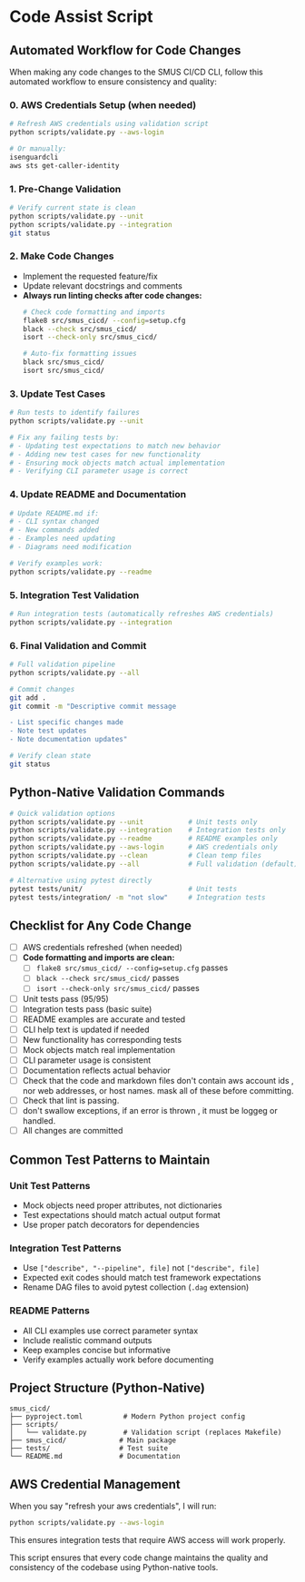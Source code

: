 # Code Assist Script

## Automated Workflow for Code Changes

When making any code changes to the SMUS CI/CD CLI, follow this automated workflow to ensure consistency and quality:

### 0. AWS Credentials Setup (when needed)
```bash
# Refresh AWS credentials using validation script
python scripts/validate.py --aws-login

# Or manually:
isenguardcli
aws sts get-caller-identity
```

### 1. Pre-Change Validation
```bash
# Verify current state is clean
python scripts/validate.py --unit
python scripts/validate.py --integration
git status
```

### 2. Make Code Changes
- Implement the requested feature/fix
- Update relevant docstrings and comments
- **Always run linting checks after code changes:**
  ```bash
  # Check code formatting and imports
  flake8 src/smus_cicd/ --config=setup.cfg
  black --check src/smus_cicd/
  isort --check-only src/smus_cicd/
  
  # Auto-fix formatting issues
  black src/smus_cicd/
  isort src/smus_cicd/
  ```

### 3. Update Test Cases
```bash
# Run tests to identify failures
python scripts/validate.py --unit

# Fix any failing tests by:
# - Updating test expectations to match new behavior
# - Adding new test cases for new functionality
# - Ensuring mock objects match actual implementation
# - Verifying CLI parameter usage is correct
```

### 4. Update README and Documentation
```bash
# Update README.md if:
# - CLI syntax changed
# - New commands added
# - Examples need updating
# - Diagrams need modification

# Verify examples work:
python scripts/validate.py --readme
```

### 5. Integration Test Validation
```bash
# Run integration tests (automatically refreshes AWS credentials)
python scripts/validate.py --integration
```

### 6. Final Validation and Commit
```bash
# Full validation pipeline
python scripts/validate.py --all

# Commit changes
git add .
git commit -m "Descriptive commit message

- List specific changes made
- Note test updates
- Note documentation updates"

# Verify clean state
git status
```

## Python-Native Validation Commands

```bash
# Quick validation options
python scripts/validate.py --unit           # Unit tests only
python scripts/validate.py --integration    # Integration tests only  
python scripts/validate.py --readme         # README examples only
python scripts/validate.py --aws-login      # AWS credentials only
python scripts/validate.py --clean          # Clean temp files
python scripts/validate.py --all            # Full validation (default)

# Alternative using pytest directly
pytest tests/unit/                          # Unit tests
pytest tests/integration/ -m "not slow"     # Integration tests
```

## Checklist for Any Code Change

- [ ] AWS credentials refreshed (when needed)
- [ ] **Code formatting and imports are clean:**
  - [ ] `flake8 src/smus_cicd/ --config=setup.cfg` passes
  - [ ] `black --check src/smus_cicd/` passes  
  - [ ] `isort --check-only src/smus_cicd/` passes
- [ ] Unit tests pass (95/95)
- [ ] Integration tests pass (basic suite)
- [ ] README examples are accurate and tested
- [ ] CLI help text is updated if needed
- [ ] New functionality has corresponding tests
- [ ] Mock objects match real implementation
- [ ] CLI parameter usage is consistent
- [ ] Documentation reflects actual behavior
- [ ] Check that the code and markdown files don't contain aws account ids , nor web addresses, or host names.  mask all of these before committing.
- [ ] Check that lint is passing.  
- [ ] don't swallow exceptions, if an error is thrown , it must be loggeg or handled. 
- [ ] All changes are committed

## Common Test Patterns to Maintain

### Unit Test Patterns
- Mock objects need proper attributes, not dictionaries
- Test expectations should match actual output format
- Use proper patch decorators for dependencies

### Integration Test Patterns
- Use `["describe", "--pipeline", file]` not `["describe", file]`
- Expected exit codes should match test framework expectations
- Rename DAG files to avoid pytest collection (`.dag` extension)

### README Patterns
- All CLI examples use correct parameter syntax
- Include realistic command outputs
- Keep examples concise but informative
- Verify examples actually work before documenting

## Project Structure (Python-Native)

```
smus_cicd/
├── pyproject.toml          # Modern Python project config
├── scripts/
│   └── validate.py         # Validation script (replaces Makefile)
├── smus_cicd/             # Main package
├── tests/                 # Test suite
└── README.md              # Documentation
```

## AWS Credential Management

When you say "refresh your aws credentials", I will run:
```bash
python scripts/validate.py --aws-login
```

This ensures integration tests that require AWS access will work properly.

This script ensures that every code change maintains the quality and consistency of the codebase using Python-native tools.
